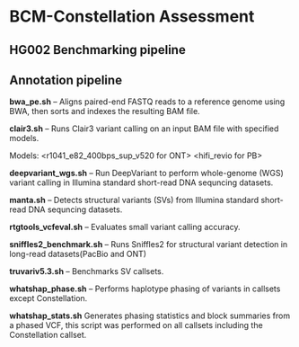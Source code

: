 # BCM-Constellation Assessment

## HG002 Benchmarking pipeline



## Annotation pipeline

**bwa_pe.sh** – Aligns paired-end FASTQ reads to a reference genome using BWA, then sorts and indexes the resulting BAM file.

**clair3.sh** – Runs Clair3 variant calling on an input BAM file with specified models.

Models: <r1041_e82_400bps_sup_v520 for ONT> <hifi_revio for PB>

**deepvariant_wgs.sh** – Run DeepVariant to perform whole-genome (WGS) variant calling in Illumina standard short-read DNA sequncing datasets.

**manta.sh** – Detects structural variants (SVs) from Illumina standard short-read DNA sequncing datasets.

**rtgtools_vcfeval.sh** – Evaluates small variant calling accuracy.

**sniffles2_benchmark.sh** – Runs Sniffles2 for structural variant detection in long-read datasets(PacBio and ONT)

**truvariv5.3.sh** – Benchmarks SV callsets.

**whatshap_phase.sh** – Performs haplotype phasing of variants in callsets except Constellation.

**whatshap_stats.sh**  Generates phasing statistics and block summaries from a phased VCF, this script was performed on all callsets including the Constellation callset.